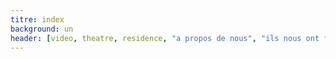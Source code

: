 ```yaml
---
titre: index
background: un
header: [video, theatre, residence, "a propos de nous", "ils nous ont fait confiance", contact ]
---
```


